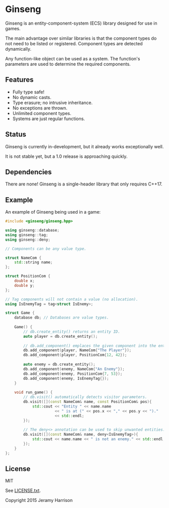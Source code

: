 # Ginseng

Ginseng is an entity-component-system (ECS) library designed for use in games.

The main advantage over similar libraries is that the component types do not need to be listed or registered.
Component types are detected dynamically.

Any function-like object can be used as a system.
The function's parameters are used to determine the required components.

## Features

- Fully type safe!
- No dynamic casts.
- Type erasure; no intrusive inheritance.
- No exceptions are thrown.
- Unlimited component types.
- Systems are just regular functions.

## Status

Ginseng is currently in-development, but it already works exceptionally well.

It is not stable yet, but a 1.0 release is approaching quickly.

## Dependencies

There are none! Ginseng is a single-header library that only requires C++17.

## Example

An example of Ginseng being used in a game:

```c++
#include <ginseng/ginseng.hpp>

using ginseng::database;
using ginseng::tag;
using ginseng::deny;

// Components can be any value type.

struct NameCom {
    std::string name;
};

struct PositionCom {
    double x;
    double y;
};

// Tag components will not contain a value (no allocation).
using IsEnemyTag = tag<struct IsEnemy>;

struct Game {
    database db; // Databases are value types.
    
    Game() {
        // db.create_entity() returns an entity ID.
        auto player = db.create_entity();
        
        // db.add_component() emplaces the given component into the entity.
        db.add_component(player, NameCom{"The Player"});
        db.add_component(player, PositionCom{12, 42});
        
        auto enemy = db.create_entity();
        db.add_component(enemy, NameCom{"An Enemy"});
        db.add_component(enemy, PositionCom{7, 53});
        db.add_component(enemy, IsEnemyTag{});
    }
    
    void run_game() {
        // db.visit() automatically detects visitor parameters.
        db.visit([](const NameCom& name, const PositionCom& pos){
            std::cout << "Entity " << name.name
                      << " is at (" << pos.x << "," << pos.y << ")."
                      << std::endl;
        });
    
        // The deny<> annotation can be used to skip unwanted entities.
        db.visit([](const NameCom& name, deny<IsEnemyTag>){
            std::cout << name.name << " is not an enemy." << std::endl;
        });
    }
};
```

## License

MIT

See [LICENSE.txt](https://github.com/dbralir/ginseng/blob/master/LICENSE.txt).

Copyright 2015 Jeramy Harrison

